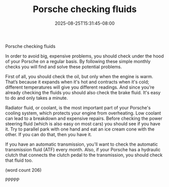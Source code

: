 ﻿---
title: "Porsche checking fluids"
date: 2025-08-25T15:31:45-08:00
description: "Porsche Tips for Web Success"
featured_image: "/images/Porsche.jpg"
tags: ["Porsche"]
---

Porsche checking fluids

In order to avoid big, expensive problems, you should check 
under the hood of your Porsche on a regular basis. By following 
these simple monthly checks you will find and solve these potential 
problems.

First of all, you should check the oil, but only when the engine is warm. 
That’s because it expands when it's hot and contracts when it's cold; 
different temperatures will give you different readings. And since you’re
already checking the fluids you should also check the 
brake fluid. It's easy to do and only takes a minute.

Radiator fluid, or coolant, is the most important part of your Porsche's 
cooling system, which protects your engine from overheating. Low 
coolant can lead to a breakdown and expensive repairs.  Before 
checking the power steering fluid (which is also easy on most cars) 
you should see if you have it. Try to parallel park with one hand and 
eat an ice cream cone with the other. If you can do that, then you have it.

If you have an automatic transmission, you'll want to check the 
automatic transmission fluid (ATF) every month. Also, if your Porsche
has a hydraulic clutch that connects the clutch pedal to the 
transmission, you should check that fluid too.


(word count 206)

PPPPP

